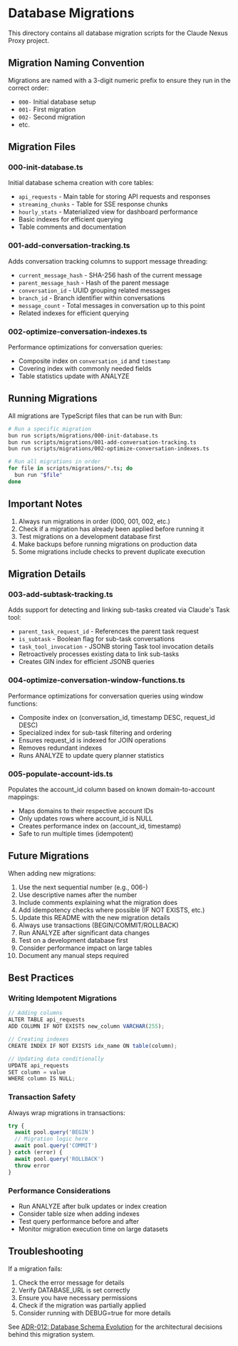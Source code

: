 # Database Migrations

This directory contains all database migration scripts for the Claude Nexus Proxy project.

## Migration Naming Convention

Migrations are named with a 3-digit numeric prefix to ensure they run in the correct order:

- `000-` Initial database setup
- `001-` First migration
- `002-` Second migration
- etc.

## Migration Files

### 000-init-database.ts

Initial database schema creation with core tables:

- `api_requests` - Main table for storing API requests and responses
- `streaming_chunks` - Table for SSE response chunks
- `hourly_stats` - Materialized view for dashboard performance
- Basic indexes for efficient querying
- Table comments and documentation

### 001-add-conversation-tracking.ts

Adds conversation tracking columns to support message threading:

- `current_message_hash` - SHA-256 hash of the current message
- `parent_message_hash` - Hash of the parent message
- `conversation_id` - UUID grouping related messages
- `branch_id` - Branch identifier within conversations
- `message_count` - Total messages in conversation up to this point
- Related indexes for efficient querying

### 002-optimize-conversation-indexes.ts

Performance optimizations for conversation queries:

- Composite index on `conversation_id` and `timestamp`
- Covering index with commonly needed fields
- Table statistics update with ANALYZE

## Running Migrations

All migrations are TypeScript files that can be run with Bun:

```bash
# Run a specific migration
bun run scripts/migrations/000-init-database.ts
bun run scripts/migrations/001-add-conversation-tracking.ts
bun run scripts/migrations/002-optimize-conversation-indexes.ts

# Run all migrations in order
for file in scripts/migrations/*.ts; do
  bun run "$file"
done
```

## Important Notes

1. Always run migrations in order (000, 001, 002, etc.)
2. Check if a migration has already been applied before running it
3. Test migrations on a development database first
4. Make backups before running migrations on production data
5. Some migrations include checks to prevent duplicate execution

## Migration Details

### 003-add-subtask-tracking.ts

Adds support for detecting and linking sub-tasks created via Claude's Task tool:

- `parent_task_request_id` - References the parent task request
- `is_subtask` - Boolean flag for sub-task conversations
- `task_tool_invocation` - JSONB storing Task tool invocation details
- Retroactively processes existing data to link sub-tasks
- Creates GIN index for efficient JSONB queries

### 004-optimize-conversation-window-functions.ts

Performance optimizations for conversation queries using window functions:

- Composite index on (conversation_id, timestamp DESC, request_id DESC)
- Specialized index for sub-task filtering and ordering
- Ensures request_id is indexed for JOIN operations
- Removes redundant indexes
- Runs ANALYZE to update query planner statistics

### 005-populate-account-ids.ts

Populates the account_id column based on known domain-to-account mappings:

- Maps domains to their respective account IDs
- Only updates rows where account_id is NULL
- Creates performance index on (account_id, timestamp)
- Safe to run multiple times (idempotent)

## Future Migrations

When adding new migrations:

1. Use the next sequential number (e.g., 006-)
2. Use descriptive names after the number
3. Include comments explaining what the migration does
4. Add idempotency checks where possible (IF NOT EXISTS, etc.)
5. Update this README with the new migration details
6. Always use transactions (BEGIN/COMMIT/ROLLBACK)
7. Run ANALYZE after significant data changes
8. Test on a development database first
9. Consider performance impact on large tables
10. Document any manual steps required

## Best Practices

### Writing Idempotent Migrations

```typescript
// Adding columns
ALTER TABLE api_requests
ADD COLUMN IF NOT EXISTS new_column VARCHAR(255);

// Creating indexes
CREATE INDEX IF NOT EXISTS idx_name ON table(column);

// Updating data conditionally
UPDATE api_requests
SET column = value
WHERE column IS NULL;
```

### Transaction Safety

Always wrap migrations in transactions:

```typescript
try {
  await pool.query('BEGIN')
  // Migration logic here
  await pool.query('COMMIT')
} catch (error) {
  await pool.query('ROLLBACK')
  throw error
}
```

### Performance Considerations

- Run ANALYZE after bulk updates or index creation
- Consider table size when adding indexes
- Test query performance before and after
- Monitor migration execution time on large datasets

## Troubleshooting

If a migration fails:

1. Check the error message for details
2. Verify DATABASE_URL is set correctly
3. Ensure you have necessary permissions
4. Check if the migration was partially applied
5. Consider running with DEBUG=true for more details

See [ADR-012: Database Schema Evolution](../../../docs/04-Architecture/ADRs/adr-012-database-schema-evolution.md) for the architectural decisions behind this migration system.
